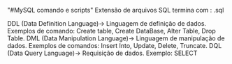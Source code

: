 "#MySQL comando e scripts"
Extensão de arquivos SQL termina com : .sql

DDL (Data Definition Language)-> Linguagem de definição de dados.
  Exemplos de comando: Create table, Create DataBase, Alter Table, Drop Table.
DML (Data Manipulation Language)-> Linguagem de manipulação de dados.
  Exemplos de comandos: Insert Into, Update, Delete, Truncate.
DQL (Data Query Language)-> Requisição de dados.
  Exemplo: SELECT

